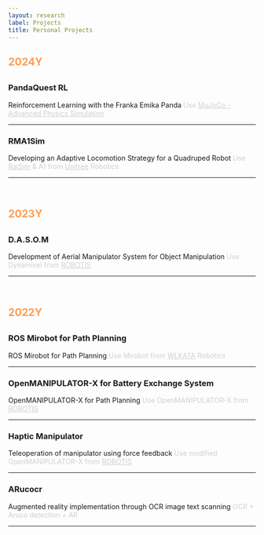 ```yaml
---
layout: research
label: Projects
title: Personal Projects
---
```


<style>
    .year-title {
	margin-top: 30px;
	margin-bottom: 30px;
    }

    .section-title {
        margin-top: 16px;
    }
</style>

<!-- 2024Y -->
<div class="year-title">
    <h2><span style="color:#FF9B50">2024Y</span></h2>
</div>

<div class="section-title">
    <a href="https://github.com/S-CHOI-S/MuJoCo-Simulation.git" style="color:inherit; text-decoration: none;">
        <h3 onmouseover="this.style.textDecoration='underline'" onmouseout="this.style.textDecoration='none'">PandaQuest RL</h3>
    </a>
</div>
Reinforcement Learning with the Franka Emika Panda  
<span style="color:#d1cfcf">Use <a href="https://mujoco.org/" style="text-decoration: underline; color:inherit;">MuJoCo - Advanced Physics Simulation</a></span>

---

<div class="section-title">
    <a href="https://github.com/S-CHOI-S/RaiSim-RL.git" style="color:inherit; text-decoration: none;">
        <h3 onmouseover="this.style.textDecoration='underline'" onmouseout="this.style.textDecoration='none'">RMA1Sim</h3>
    </a>
</div>
Developing an Adaptive Locomotion Strategy for a Quadruped Robot  
<span style="color:#d1cfcf">Use <a href="https://raisim.com/" style="text-decoration: underline; color:inherit;">RaiSim</a> & A1 from <a href="https://www.unitree.com/" style="text-decoration: underline; color:inherit;">Unitree</a> Robotics</span>

---

<br>

<!-- 2023Y -->
<div class="year-title">
    <h2><span style="color:#FF9B50">2023Y</span></h2>
</div>

<div class="section-title">
    <a href="https://github.com/S-CHOI-S/D.A.S.O.M.git" style="color:inherit; text-decoration: none;">
        <h3 onmouseover="this.style.textDecoration='underline'" onmouseout="this.style.textDecoration='none'">D.A.S.O.M</h3>
    </a>
</div>
Development of Aerial Manipulator System for Object Manipulation  
<span style="color:#d1cfcf">Use Dynamixel from <a href="https://www.robotis.com/" style="text-decoration: underline; color:inherit;">ROBOTIS</a></span>

---

<br>

<!-- 2022Y -->
<div class="year-title">
    <h2><span style="color:#FF9B50">2022Y</span></h2>
</div>

<div class="section-title">
    <a href="https://github.com/S-CHOI-S/RosForMirobot-master.git" style="color:inherit; text-decoration: none;">
        <h3 onmouseover="this.style.textDecoration='underline'" onmouseout="this.style.textDecoration='none'">ROS Mirobot for Path Planning</h3>
    </a>
</div>
ROS Mirobot for Path Planning  
<span style="color:#d1cfcf">Use Mirobot from <a href="https://www.wlkata.com/" style="text-decoration: underline; color:inherit;">WLKATA</a> Robotics</span>

---

<div class="section-title">
    <a href="https://github.com/S-CHOI-S/OpenMANIPULATOR-master.git" style="color:inherit; text-decoration: none;">
        <h3 onmouseover="this.style.textDecoration='underline'" onmouseout="this.style.textDecoration='none'">OpenMANIPULATOR-X for Battery Exchange System</h3>
    </a>
</div>
OpenMANIPULATOR-X for Path Planning  
<span style="color:#d1cfcf">Use OpenMANIPULATOR-X from <a href="https://www.robotis.com/" style="text-decoration: underline; color:inherit;">ROBOTIS</a></span>

---

<div class="section-title">
    <a href="https://github.com/S-CHOI-S/Haptic_Manipulator.git" style="color:inherit; text-decoration: none;">
        <h3 onmouseover="this.style.textDecoration='underline'" onmouseout="this.style.textDecoration='none'">Haptic Manipulator</h3>
    </a>
</div>
Teleoperation of manipulator using force feedback  
<span style="color:#d1cfcf">Use modified OpenMANIPULATOR-X from <a href="https://www.robotis.com/" style="text-decoration: underline; color:inherit;">ROBOTIS</a></span>

---

<div class="section-title">
    <a href="https://github.com/S-CHOI-S/ARucocr.git" style="color:inherit; text-decoration: none;">
        <h3 onmouseover="this.style.textDecoration='underline'" onmouseout="this.style.textDecoration='none'">ARucocr</h3>
    </a>
</div>
Augmented reality implementation through OCR image text scanning  
<span style="color:#d1cfcf">OCR + Aruco detection + AR</span>

---
